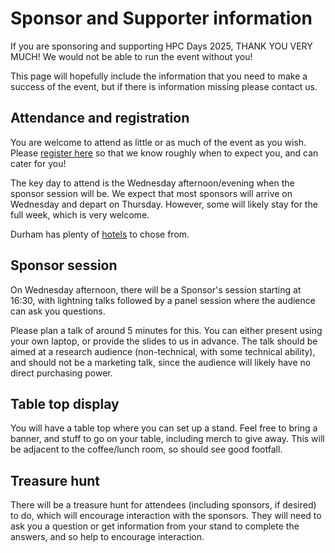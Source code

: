 # Sponsor and Supporter information

If you are sponsoring and supporting HPC Days 2025, THANK YOU VERY MUCH!  We would not be able to run the event without you!

This page will hopefully include the information that you need to make a success of the event, but if there is information missing please contact us.

## Attendance and registration

You are welcome to attend as little or as much of the event as you wish.  Please [register here](https://pay.durham.ac.uk/event-durham/durham-hpc-days-2025) so that we know roughly when to expect you, and can cater for you!

The key day to attend is the Wednesday afternoon/evening when the sponsor session will be.  We expect that most sponsors will arrive on Wednesday and depart on Thursday.  However, some will likely stay for the full week, which is very welcome.

Durham has plenty of [hotels](hotels.md) to chose from.

## Sponsor session

On Wednesday afternoon, there will be a Sponsor's session starting at 16:30, with lightning talks followed by a panel session where the audience can ask you questions.

Please plan a talk of around 5 minutes for this.  You can either present using your own laptop, or provide the slides to us in advance.  The talk should be aimed at a research audience (non-technical, with some technical ability), and should not be a marketing talk, since the audience will likely have no direct purchasing power.

## Table top display

You will have a table top where you can set up a stand.  Feel free to bring a banner, and stuff to go on your table, including merch to give away.  This will be adjacent to the coffee/lunch room, so should see good footfall.

## Treasure hunt

There will be a treasure hunt for attendees (including sponsors, if desired) to do, which will encourage interaction with the sponsors.  They will need to ask you a question or get information from your stand to complete the answers, and so help to encourage interaction.

